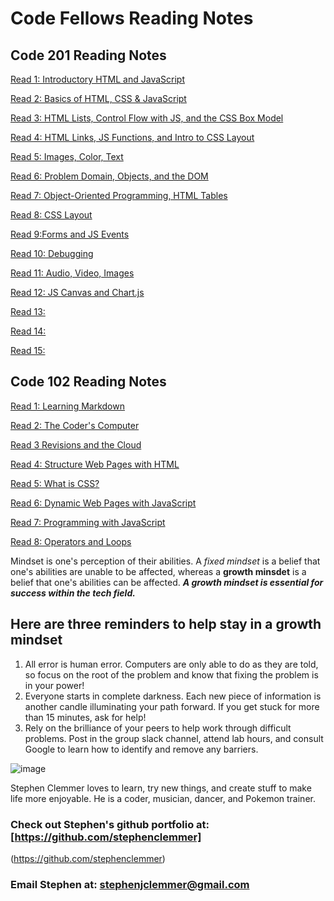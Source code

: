 # Code Fellows Reading Notes

## Code 201 Reading Notes

[Read 1: Introductory HTML and JavaScript](./class-01.md)

[Read 2: Basics of HTML, CSS & JavaScript](./class-02.md)

[Read 3: HTML Lists, Control Flow with JS, and the CSS Box Model](./class-03.md)

[Read 4: HTML Links, JS Functions, and Intro to CSS Layout](./class-04.md)

[Read 5: Images, Color, Text](./class-05.md)

[Read 6: Problem Domain, Objects, and the DOM](./class-06.md)

[Read 7: Object-Oriented Programming, HTML Tables](./class-07.md)

[Read 8: CSS Layout](./class-08.md)

[Read 9:Forms and JS Events](./class-09.md)

[Read 10: Debugging](./class-10.md)

[Read 11: Audio, Video, Images](./class-11.md)

[Read 12: JS Canvas and Chart.js](./class-12.md)

[Read 13:](./class-13.md)

[Read 14:](./class-14.md)

[Read 15:](./class-15.md)

## Code 102 Reading Notes

[Read 1: Learning Markdown](./Read1-LearningMarkdown.md)

[Read 2: The Coder's Computer](./Read2-TheCodersComputer.md)

[Read 3 Revisions and the Cloud](./Read3-RevisionsandtheCloud.md)

[Read 4: Structure Web Pages with HTML](./Read4-StructureWebPageswithHTML.md)

[Read 5: What is CSS?](./Read5-WhatisCSS.md)

[Read 6: Dynamic Web Pages with JavaScript](./Read6-DynamicWebPageswithJavaScript.md)

[Read 7: Programming with JavaScript](./Read7-ProgrammingWithJavaScript.md)

[Read 8: Operators and Loops](./Read8-OperatorsAndLoops.md)

Mindset is one's perception of their abilities. A *fixed mindset* is a belief that one's abilities are unable to be affected, whereas a **growth minsdet** is a belief that one's abilities can be affected. ***A growth mindset is essential for success within the tech field.***

## Here are three reminders to help stay in a growth mindset

1. All error is human error. Computers are only able to do as they are told, so focus on the root of the problem and know that fixing the problem is in your power!
2. Everyone starts in complete darkness. Each new piece of information is another candle illuminating your path forward. If you get stuck for more than 15 minutes, ask for help!
3. Rely on the brilliance of your peers to help work through difficult problems. Post in the group slack channel, attend lab hours, and consult Google to learn how to identify and remove any barriers.

![image](https://user-images.githubusercontent.com/106696997/176025527-3f24ec83-862c-4d96-9ee5-f6dfe8f4c537.png)

Stephen Clemmer loves to learn, try new things, and create stuff to make life more enjoyable. He is a coder, musician, dancer, and Pokemon trainer.

### Check out Stephen's github portfolio at: [https://github.com/stephenclemmer]

(https://github.com/stephenclemmer)

### Email Stephen at: stephenjclemmer@gmail.com
